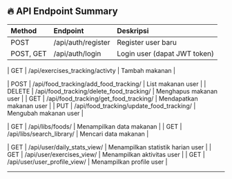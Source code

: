 <!-- checkbox test rest api -->
## 🔥 API Endpoint Summary

| Method | Endpoint | Deskripsi |
|:-------|:---------|:----------|
| POST | /api/auth/register | Register user baru |
| POST, GET | /api/auth/login | Login user (dapat JWT token) |
<!--  -->
| GET | /api/exercises_tracking/activty | Tambah makanan |
<!--  -->
| POST | /api/food_tracking/add_food_tracking/<id> | List makanan user |
| DELETE | /api/food_tracking/delete_food_tracking/<id> | Menghapus makanan user |
| GET | /api/food_tracking/get_food_tracking/<id> | Mendapatkan makanan user |
| PUT | /api/food_tracking/update_food_tracking/<id> | Mengubah makanan user |
<!--  -->
| GET | /api/libs/foods/ | Menampilkan data makanan |
| GET | /api/libs/search_library/ | Mencari data makanan |
<!--  -->
| GET | /api/user/daily_stats_view/ | Menampilkan statistik harian user  |
|  GET | /api/user/exercises_view/ | Menampilkan aktivitas user |
| GET | /api/user/user_profile_view/ | Menampilkan profile user |

---